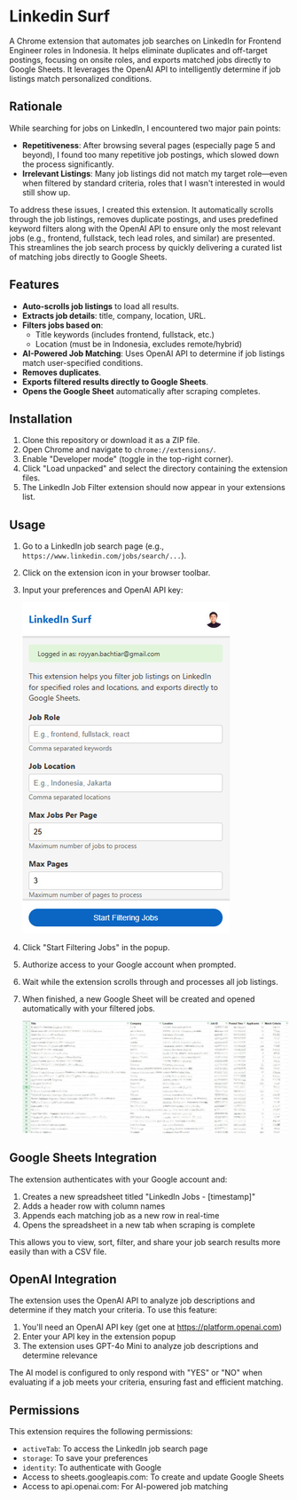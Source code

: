 # Linkedin Surf

A Chrome extension that automates job searches on LinkedIn for Frontend Engineer roles in Indonesia. It helps eliminate duplicates and off-target postings, focusing on onsite roles, and exports matched jobs directly to Google Sheets. It leverages the OpenAI API to intelligently determine if job listings match personalized conditions.

## Rationale

While searching for jobs on LinkedIn, I encountered two major pain points:

- **Repetitiveness**: After browsing several pages (especially page 5 and beyond), I found too many repetitive job postings, which slowed down the process significantly.
- **Irrelevant Listings**: Many job listings did not match my target role—even when filtered by standard criteria, roles that I wasn't interested in would still show up.

To address these issues, I created this extension. It automatically scrolls through the job listings, removes duplicate postings, and uses predefined keyword filters along with the OpenAI API to ensure only the most relevant jobs (e.g., frontend, fullstack, tech lead roles, and similar) are presented. This streamlines the job search process by quickly delivering a curated list of matching jobs directly to Google Sheets.

## Features

- **Auto-scrolls job listings** to load all results.
- **Extracts job details**: title, company, location, URL.
- **Filters jobs based on**:
  - Title keywords (includes frontend, fullstack, etc.)
  - Location (must be in Indonesia, excludes remote/hybrid)
- **AI-Powered Job Matching**: Uses OpenAI API to determine if job listings match user-specified conditions.
- **Removes duplicates**.
- **Exports filtered results directly to Google Sheets**.
- **Opens the Google Sheet** automatically after scraping completes.

## Installation

1. Clone this repository or download it as a ZIP file.
2. Open Chrome and navigate to `chrome://extensions/`.
3. Enable "Developer mode" (toggle in the top-right corner).
4. Click "Load unpacked" and select the directory containing the extension files.
5. The LinkedIn Job Filter extension should now appear in your extensions list.

## Usage

1. Go to a LinkedIn job search page (e.g., `https://www.linkedin.com/jobs/search/...`).
2. Click on the extension icon in your browser toolbar.
3. Input your preferences and OpenAI API key:

   ![Popup](./popup.jpg)

4. Click "Start Filtering Jobs" in the popup.
5. Authorize access to your Google account when prompted.
6. Wait while the extension scrolls through and processes all job listings.
7. When finished, a new Google Sheet will be created and opened automatically with your filtered jobs.

   ![Generated spreadsheet](./generated-csv.jpg)

## Google Sheets Integration

The extension authenticates with your Google account and:

1. Creates a new spreadsheet titled "LinkedIn Jobs - [timestamp]"
2. Adds a header row with column names
3. Appends each matching job as a new row in real-time
4. Opens the spreadsheet in a new tab when scraping is complete

This allows you to view, sort, filter, and share your job search results more easily than with a CSV file.

## OpenAI Integration

The extension uses the OpenAI API to analyze job descriptions and determine if they match your criteria. To use this feature:

1. You'll need an OpenAI API key (get one at https://platform.openai.com)
2. Enter your API key in the extension popup
3. The extension uses GPT-4o Mini to analyze job descriptions and determine relevance

The AI model is configured to only respond with "YES" or "NO" when evaluating if a job meets your criteria, ensuring fast and efficient matching.

## Permissions

This extension requires the following permissions:
- `activeTab`: To access the LinkedIn job search page
- `storage`: To save your preferences
- `identity`: To authenticate with Google
- Access to sheets.googleapis.com: To create and update Google Sheets
- Access to api.openai.com: For AI-powered job matching
